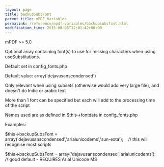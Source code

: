 ```yaml
---
layout: page
title: backupSubsFont
parent_title: mPDF Variables
permalink: /reference/mpdf-variables/backupsubsfont.html
modification_time: 2015-08-05T12:01:42+00:00
---
```




<p>mPDF &gt;= 5.0

Optional array containing font(s) to use for missing characters when using useSubstitutions.

Default set in config_fonts.php

Default value: array('dejavusanscondensed')</p>
<p>Only relevant when using subsets (otherwise would add very large file), and doesn't do Indic or arabic text</p>
<p>More than 1 font can be specified but each will add to the processing time of the script</p>
<p>Names used are as defined in $this-&gt;fontdata in config_fonts.php

Examples:

$this-&gt;backupSubsFont = array('dejavusanscondensed','arialunicodems','sun-exta');&nbsp;&nbsp;&nbsp; // this will recognise most scripts

$this-&gt;backupSubsFont = array('dejavusanscondensed','arialunicodems');&nbsp;&nbsp;&nbsp; // good default - REQUIRES Arial Unicode MS</p>
